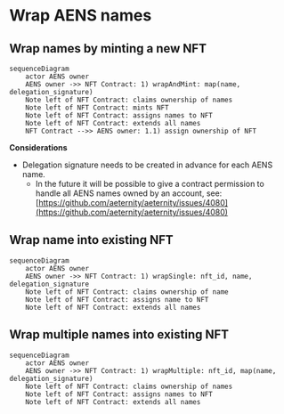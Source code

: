 # Wrap AENS names

## Wrap names by minting a new NFT
```mermaid
sequenceDiagram
    actor AENS owner
    AENS owner ->> NFT Contract: 1) wrapAndMint: map(name, delegation_signature)
    Note left of NFT Contract: claims ownership of names
    Note left of NFT Contract: mints NFT
    Note left of NFT Contract: assigns names to NFT
    Note left of NFT Contract: extends all names
    NFT Contract -->> AENS owner: 1.1) assign ownership of NFT
```

**Considerations**

- Delegation signature needs to be created in advance for each AENS name.
    - In the future it will be possible to give a contract permission to handle all AENS names owned by an account, see: [https://github.com/aeternity/aeternity/issues/4080](https://github.com/aeternity/aeternity/issues/4080)

## Wrap name into existing NFT
```mermaid
sequenceDiagram
    actor AENS owner
    AENS owner ->> NFT Contract: 1) wrapSingle: nft_id, name, delegation_signature
    Note left of NFT Contract: claims ownership of name
    Note left of NFT Contract: assigns name to NFT
    Note left of NFT Contract: extends all names
```

## Wrap multiple names into existing NFT
```mermaid
sequenceDiagram
    actor AENS owner
    AENS owner ->> NFT Contract: 1) wrapMultiple: nft_id, map(name, delegation_signature)
    Note left of NFT Contract: claims ownership of names
    Note left of NFT Contract: assigns names to NFT
    Note left of NFT Contract: extends all names
```